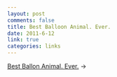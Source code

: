 ```yaml
--- 
layout: post
comments: false
title: Best Balloon Animal. Ever.
date: 2011-6-12
link: true
categories: links
---
```

<a title="Best balloon animal ever." href="http://fastcache.gawkerassets.com/assets/images/4/2011/06/xlarge_larry-moss-spinosaurus.jpg">Best Ballon Animal. Ever.</a> &rarr;

&nbsp;
